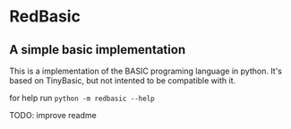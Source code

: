 # RedBasic
## A simple basic implementation

This is a implementation of the BASIC programing language in python. It's based on TinyBasic, but not intented to be compatible with it.

for help run `python -m redbasic --help`

TODO: improve readme
